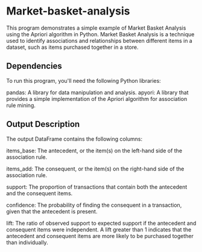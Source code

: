 # Market-basket-analysis

This program demonstrates a simple example of Market Basket Analysis using the Apriori algorithm in Python. Market Basket Analysis is a technique used to identify associations and relationships between different items in a dataset, such as items purchased together in a store.

## Dependencies
To run this program, you'll need the following Python libraries:

pandas: A library for data manipulation and analysis.
apyori: A library that provides a simple implementation of the Apriori algorithm for association rule mining.

## Output Description
The output DataFrame contains the following columns:

items_base: The antecedent, or the item(s) on the left-hand side of the association rule.

items_add: The consequent, or the item(s) on the right-hand side of the association rule.

support: The proportion of transactions that contain both the antecedent and the consequent items.

confidence: The probability of finding the consequent in a transaction, given that the antecedent is present.

lift: The ratio of observed support to expected support if the antecedent and consequent items were independent. A lift greater than 1 indicates that the antecedent and consequent items are more likely to be purchased together than individually.
